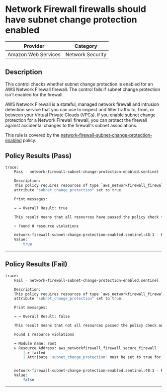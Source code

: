 # Network Firewall firewalls should have subnet change protection enabled

| Provider            | Category          |
|---------------------|------------------ |
| Amazon Web Services | Network Security  |

## Description

This control checks whether subnet change protection is enabled for an AWS Network Firewall firewall. The control fails if subnet change protection isn't enabled for the firewall.

AWS Network Firewall is a stateful, managed network firewall and intrusion detection service that you can use to inspect and filter traffic to, from, or between your Virtual Private Clouds (VPCs). If you enable subnet change protection for a Network Firewall firewall, you can protect the firewall against accidental changes to the firewall's subnet associations.

This rule is covered by the [network-firewall-subnet-change-protection-enabled](https://github.com/hashicorp/policy-library-NIST-Policy-Set-for-AWS-Terraform/blob/main/policies/networkfirewall/network-firewall-subnet-change-protection-enabled.sentinel) policy.

## Policy Results (Pass)
```bash
trace:
    Pass - network-firewall-subnet-change-protection-enabled.sentinel

    Description:
    This policy requires resources of type `aws_networkfirewall_firewall` have
    attribute "subnet_change_protection" set to true.

    Print messages:

    → → Overall Result: true

    This result means that all resources have passed the policy check for the policy network-firewall-subnet-change-protection-enabled.

    ✓ Found 0 resource violations

    network-firewall-subnet-change-protection-enabled.sentinel:48:1 - Rule "main"
    Value:
        true
```

---

## Policy Results (Fail)
```bash
trace:
    Fail - network-firewall-subnet-change-protection-enabled.sentinel

    Description:
    This policy requires resources of type `aws_networkfirewall_firewall` have
    attribute "subnet_change_protection" set to true.

    Print messages:

    → → Overall Result: false

    This result means that not all resources passed the policy check and the protected behavior is not allowed for the policy network-firewall-subnet-change-protection-enabled.

    Found 1 resource violations

    → Module name: root
    ↳ Resource Address: aws_networkfirewall_firewall.secure_firewall
        | ✗ failed
        | Attribute 'subnet_change_protection' must be set to true for 'aws_networkfirewall_firewall' resources. Refer to https://docs.aws.amazon.com/securityhub/latest/userguide/networkfirewall-controls.html#networkfirewall-10 for more details.


    network-firewall-subnet-change-protection-enabled.sentinel:48:1 - Rule "main"
    Value:
        false
```

---